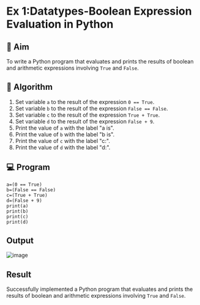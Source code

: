 
# Ex 1:Datatypes-Boolean Expression Evaluation in Python

## 🎯 Aim
To write a Python program that evaluates and prints the results of boolean and arithmetic expressions involving `True` and `False`.

## 🧠 Algorithm
1. Set variable `a` to the result of the expression `0 == True`.
2. Set variable `b` to the result of the expression `False == False`.
3. Set variable `c` to the result of the expression `True + True`.
4. Set variable `d` to the result of the expression `False + 9`.
5. Print the value of `a` with the label "a is".
6. Print the value of `b` with the label "b is".
7. Print the value of `c` with the label "c:".
8. Print the value of `d` with the label "d:".

## 💻 Program
```
a=(0 == True)
b=(False == False)
c=(True + True)
d=(False + 9)
print(a)
print(b)
print(c)
print(d)

```

## Output
![image](https://github.com/user-attachments/assets/df1ea291-bd7a-43e0-add0-a83bf660ed29)

## Result
Successfully implemented a Python program that evaluates and prints the results of boolean and arithmetic expressions involving `True` and `False`.
